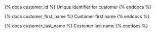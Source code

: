 {% docs customer_id %}
Unique identifier for customer
{% enddocs %}

{% docs customer_first_name %}
Customer first name
{% enddocs %}

{% docs customer_last_name %}
Customer last name
{% enddocs %}

